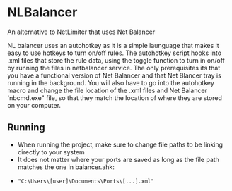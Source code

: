 # NLBalancer
An alternative to NetLimiter that uses Net Balancer

NL balancer uses an autohotkey as it is a simple launguage that makes it easy to use hotkeys to turn on/off rules.
The autohotkey script hooks into .xml files that store the rule data, using the toggle function to turn in on/off by running the files in netbalancer service.
The only prerequisites its that you have a functional version of Net Balancer and that Net Blancer tray is running in the background.
You will also have to go into the autohotkey macro and change the file location of the .xml files and Net Balancer 'nbcmd.exe" file, so that they match the location of where they are stored on your computer.

## Running
- When running the project, make sure to change file paths to be linking directly to your system
- It does not matter where your ports are saved as long as the file path matches the one in balancer.ahk:
- ```
  "C:\Users\[user]\Documents\Ports\[...].xml"
  ```
